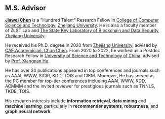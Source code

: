 ## M.S. Advisor

**[Jiawei Chen](https://jiawei-chen.github.io/)** is a "Hundred Talent" Research Fellow in [College of Computer Science and Technology](http://www.cs.zju.edu.cn/), [Zhejiang University](https://www.zju.edu.cn/). He is also a faculty member of ZLST Lab and [The State Key Laboratory of Blockchain and Data Security](http://fit.zju.edu.cn/fitcn/2023/0406/c34346a2738118/page.htm?eqid=89c6bcd60001f79000000003647ed9e7), [Zhejiang University](https://www.zju.edu.cn/).

He received his Ph.D. degree in 2020 from [Zhejiang University](https://www.zju.edu.cn/), advised by [CAE.Academician. Chun Chen](https://dblp.uni-trier.de/pid/07/4182-0001.html). From 2020 to 2022, he worked as a Postdoc Research Fellow in [University of Science and Technology of China](http://www.ustc.edu.cn/), advised by [Prof. Xiangnan He](https://hexiangnan.github.io/).

He has over 30 publications appeared in top conferences and journals such as AAAI, WWW, SIGIR, KDD, TOIS and CIKM. Moreover, He has served as the PC member for top-tier conferences including AAAI, WWW, KDD, ACMMM and the invited reviewer for prestigious journals such as TNNLS, TKDE, TOIS.

His research interests include **information retrieval**, **data mining** and **machine learning**, particularly in **recommender systems**, **robustness**, and **graph neural network**.
